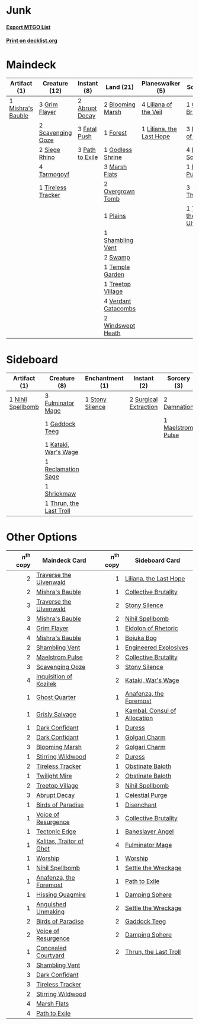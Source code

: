 # Junk

#### [Export MTGO List](../collection/Junk/Junk.txt)
#### [Print on decklist.org](http://decklist.org/?deckmain=2%09Abrupt%20Decay%0A2%09Blooming%20Marsh%0A1%09Collective%20Brutality%0A3%09Fatal%20Push%0A1%09Forest%0A1%09Godless%20Shrine%0A3%09Grim%20Flayer%0A3%09Inquisition%20of%20Kozilek%0A4%09Liliana%20of%20the%20Veil%0A1%09Liliana,%20the%20Last%20Hope%0A4%09Lingering%20Souls%0A1%09Maelstrom%20Pulse%0A3%09Marsh%20Flats%0A1%09Mishra's%20Bauble%0A2%09Overgrown%20Tomb%0A3%09Path%20to%20Exile%0A1%09Plains%0A2%09Scavenging%20Ooze%0A1%09Shambling%20Vent%0A2%09Siege%20Rhino%0A2%09Swamp%0A4%09Tarmogoyf%0A1%09Temple%20Garden%0A3%09Thoughtseize%0A1%09Tireless%20Tracker%0A1%09Traverse%20the%20Ulvenwald%0A1%09Treetop%20Village%0A4%09Verdant%20Catacombs%0A2%09Windswept%20Heath&deckside=2%09Damnation%0A3%09Fulminator%20Mage%0A1%09Gaddock%20Teeg%0A1%09Kataki,%20War's%20Wage%0A1%09Maelstrom%20Pulse%0A1%09Nihil%20Spellbomb%0A1%09Reclamation%20Sage%0A1%09Shriekmaw%0A1%09Stony%20Silence%0A2%09Surgical%20Extraction%0A1%09Thrun,%20the%20Last%20Troll)
# Maindeck

|                                        Artifact (1)                                        |                                        Creature (12)                                        |                                       Instant (8)                                        |                                          Land (21)                                           |                                         Planeswalker (5)                                          |                                           Sorcery (13)                                            |
|--------------------------------------------------------------------------------------------|---------------------------------------------------------------------------------------------|------------------------------------------------------------------------------------------|----------------------------------------------------------------------------------------------|---------------------------------------------------------------------------------------------------|---------------------------------------------------------------------------------------------------|
|1 [Mishra's Bauble](http://gatherer.wizards.com/Pages/Card/Details.aspx?multiverseid=438787)|3 [Grim Flayer](http://gatherer.wizards.com/Pages/Card/Details.aspx?multiverseid=414489)     |2 [Abrupt Decay](http://gatherer.wizards.com/Pages/Card/Details.aspx?multiverseid=425971) |2 [Blooming Marsh](http://gatherer.wizards.com/Pages/Card/Details.aspx?multiverseid=417816)   |4 [Liliana of the Veil](http://gatherer.wizards.com/Pages/Card/Details.aspx?multiverseid=425901)   |1 [Collective Brutality](http://gatherer.wizards.com/Pages/Card/Details.aspx?multiverseid=414380)  |
|                                                                                            |2 [Scavenging Ooze](http://gatherer.wizards.com/Pages/Card/Details.aspx?multiverseid=425959) |3 [Fatal Push](http://gatherer.wizards.com/Pages/Card/Details.aspx?multiverseid=423724)   |1 [Forest](http://gatherer.wizards.com/Pages/Card/Details.aspx?multiverseid=439605)           |1 [Liliana, the Last Hope](http://gatherer.wizards.com/Pages/Card/Details.aspx?multiverseid=414388)|3 [Inquisition of Kozilek](http://gatherer.wizards.com/Pages/Card/Details.aspx?multiverseid=425900)|
|                                                                                            |2 [Siege Rhino](http://gatherer.wizards.com/Pages/Card/Details.aspx?multiverseid=386666)     |3 [Path to Exile](http://gatherer.wizards.com/Pages/Card/Details.aspx?multiverseid=370408)|1 [Godless Shrine](http://gatherer.wizards.com/Pages/Card/Details.aspx?multiverseid=405099)   |                                                                                                   |4 [Lingering Souls](http://gatherer.wizards.com/Pages/Card/Details.aspx?multiverseid=425837)       |
|                                                                                            |4 [Tarmogoyf](http://gatherer.wizards.com/Pages/Card/Details.aspx?multiverseid=370404)       |                                                                                          |3 [Marsh Flats](http://gatherer.wizards.com/Pages/Card/Details.aspx?multiverseid=426064)      |                                                                                                   |1 [Maelstrom Pulse](http://gatherer.wizards.com/Pages/Card/Details.aspx?multiverseid=370521)       |
|                                                                                            |1 [Tireless Tracker](http://gatherer.wizards.com/Pages/Card/Details.aspx?multiverseid=409997)|                                                                                          |2 [Overgrown Tomb](http://gatherer.wizards.com/Pages/Card/Details.aspx?multiverseid=405103)   |                                                                                                   |3 [Thoughtseize](http://gatherer.wizards.com/Pages/Card/Details.aspx?multiverseid=438676)          |
|                                                                                            |                                                                                             |                                                                                          |1 [Plains](http://gatherer.wizards.com/Pages/Card/Details.aspx?multiverseid=439601)           |                                                                                                   |1 [Traverse the Ulvenwald](http://gatherer.wizards.com/Pages/Card/Details.aspx?multiverseid=409998)|
|                                                                                            |                                                                                             |                                                                                          |1 [Shambling Vent](http://gatherer.wizards.com/Pages/Card/Details.aspx?multiverseid=402031)   |                                                                                                   |                                                                                                   |
|                                                                                            |                                                                                             |                                                                                          |2 [Swamp](http://gatherer.wizards.com/Pages/Card/Details.aspx?multiverseid=439603)            |                                                                                                   |                                                                                                   |
|                                                                                            |                                                                                             |                                                                                          |1 [Temple Garden](http://gatherer.wizards.com/Pages/Card/Details.aspx?multiverseid=405112)    |                                                                                                   |                                                                                                   |
|                                                                                            |                                                                                             |                                                                                          |1 [Treetop Village](http://gatherer.wizards.com/Pages/Card/Details.aspx?multiverseid=442766)  |                                                                                                   |                                                                                                   |
|                                                                                            |                                                                                             |                                                                                          |4 [Verdant Catacombs](http://gatherer.wizards.com/Pages/Card/Details.aspx?multiverseid=426074)|                                                                                                   |                                                                                                   |
|                                                                                            |                                                                                             |                                                                                          |2 [Windswept Heath](http://gatherer.wizards.com/Pages/Card/Details.aspx?multiverseid=405115)  |                                                                                                   |                                                                                                   |


# Sideboard

|                                        Artifact (1)                                        |                                           Creature (8)                                           |                                     Enchantment (1)                                      |                                          Instant (2)                                           |                                        Sorcery (3)                                         |
|--------------------------------------------------------------------------------------------|--------------------------------------------------------------------------------------------------|------------------------------------------------------------------------------------------|------------------------------------------------------------------------------------------------|--------------------------------------------------------------------------------------------|
|1 [Nihil Spellbomb](http://gatherer.wizards.com/Pages/Card/Details.aspx?multiverseid=442215)|3 [Fulminator Mage](http://gatherer.wizards.com/Pages/Card/Details.aspx?multiverseid=397686)      |1 [Stony Silence](http://gatherer.wizards.com/Pages/Card/Details.aspx?multiverseid=425850)|2 [Surgical Extraction](http://gatherer.wizards.com/Pages/Card/Details.aspx?multiverseid=397706)|2 [Damnation](http://gatherer.wizards.com/Pages/Card/Details.aspx?multiverseid=425888)      |
|                                                                                            |1 [Gaddock Teeg](http://gatherer.wizards.com/Pages/Card/Details.aspx?multiverseid=140188)         |                                                                                          |                                                                                                |1 [Maelstrom Pulse](http://gatherer.wizards.com/Pages/Card/Details.aspx?multiverseid=370521)|
|                                                                                            |1 [Kataki, War's Wage](http://gatherer.wizards.com/Pages/Card/Details.aspx?multiverseid=370414)   |                                                                                          |                                                                                                |                                                                                            |
|                                                                                            |1 [Reclamation Sage](http://gatherer.wizards.com/Pages/Card/Details.aspx?multiverseid=430359)     |                                                                                          |                                                                                                |                                                                                            |
|                                                                                            |1 [Shriekmaw](http://gatherer.wizards.com/Pages/Card/Details.aspx?multiverseid=259272)            |                                                                                          |                                                                                                |                                                                                            |
|                                                                                            |1 [Thrun, the Last Troll](http://gatherer.wizards.com/Pages/Card/Details.aspx?multiverseid=214050)|                                                                                          |                                                                                                |                                                                                            |


# Other Options

|*n*<sup>th</sup> copy|                                           Maindeck Card                                           |*n*<sup>th</sup> copy|                                            Sideboard Card                                             |
|--------------------:|---------------------------------------------------------------------------------------------------|--------------------:|-------------------------------------------------------------------------------------------------------|
|                    2|[Traverse the Ulvenwald](http://gatherer.wizards.com/Pages/Card/Details.aspx?multiverseid=409998)  |                    1|[Liliana, the Last Hope](http://gatherer.wizards.com/Pages/Card/Details.aspx?multiverseid=414388)      |
|                    2|[Mishra's Bauble](http://gatherer.wizards.com/Pages/Card/Details.aspx?multiverseid=438787)         |                    1|[Collective Brutality](http://gatherer.wizards.com/Pages/Card/Details.aspx?multiverseid=414380)        |
|                    3|[Traverse the Ulvenwald](http://gatherer.wizards.com/Pages/Card/Details.aspx?multiverseid=409998)  |                    2|[Stony Silence](http://gatherer.wizards.com/Pages/Card/Details.aspx?multiverseid=425850)               |
|                    3|[Mishra's Bauble](http://gatherer.wizards.com/Pages/Card/Details.aspx?multiverseid=438787)         |                    2|[Nihil Spellbomb](http://gatherer.wizards.com/Pages/Card/Details.aspx?multiverseid=442215)             |
|                    4|[Grim Flayer](http://gatherer.wizards.com/Pages/Card/Details.aspx?multiverseid=414489)             |                    1|[Eidolon of Rhetoric](http://gatherer.wizards.com/Pages/Card/Details.aspx?multiverseid=380409)         |
|                    4|[Mishra's Bauble](http://gatherer.wizards.com/Pages/Card/Details.aspx?multiverseid=438787)         |                    1|[Bojuka Bog](http://gatherer.wizards.com/Pages/Card/Details.aspx?multiverseid=247536)                  |
|                    2|[Shambling Vent](http://gatherer.wizards.com/Pages/Card/Details.aspx?multiverseid=402031)          |                    1|[Engineered Explosives](http://gatherer.wizards.com/Pages/Card/Details.aspx?multiverseid=370549)       |
|                    2|[Maelstrom Pulse](http://gatherer.wizards.com/Pages/Card/Details.aspx?multiverseid=370521)         |                    2|[Collective Brutality](http://gatherer.wizards.com/Pages/Card/Details.aspx?multiverseid=414380)        |
|                    3|[Scavenging Ooze](http://gatherer.wizards.com/Pages/Card/Details.aspx?multiverseid=425959)         |                    3|[Stony Silence](http://gatherer.wizards.com/Pages/Card/Details.aspx?multiverseid=425850)               |
|                    4|[Inquisition of Kozilek](http://gatherer.wizards.com/Pages/Card/Details.aspx?multiverseid=425900)  |                    2|[Kataki, War's Wage](http://gatherer.wizards.com/Pages/Card/Details.aspx?multiverseid=370414)          |
|                    1|[Ghost Quarter](http://gatherer.wizards.com/Pages/Card/Details.aspx?multiverseid=430470)           |                    1|[Anafenza, the Foremost](http://gatherer.wizards.com/Pages/Card/Details.aspx?multiverseid=386476)      |
|                    1|[Grisly Salvage](http://gatherer.wizards.com/Pages/Card/Details.aspx?multiverseid=430397)          |                    1|[Kambal, Consul of Allocation](http://gatherer.wizards.com/Pages/Card/Details.aspx?multiverseid=417756)|
|                    1|[Dark Confidant](http://gatherer.wizards.com/Pages/Card/Details.aspx?multiverseid=370413)          |                    1|[Duress](http://gatherer.wizards.com/Pages/Card/Details.aspx?multiverseid=270465)                      |
|                    2|[Dark Confidant](http://gatherer.wizards.com/Pages/Card/Details.aspx?multiverseid=370413)          |                    1|[Golgari Charm](http://gatherer.wizards.com/Pages/Card/Details.aspx?multiverseid=430396)               |
|                    3|[Blooming Marsh](http://gatherer.wizards.com/Pages/Card/Details.aspx?multiverseid=417816)          |                    2|[Golgari Charm](http://gatherer.wizards.com/Pages/Card/Details.aspx?multiverseid=430396)               |
|                    1|[Stirring Wildwood](http://gatherer.wizards.com/Pages/Card/Details.aspx?multiverseid=401675)       |                    2|[Duress](http://gatherer.wizards.com/Pages/Card/Details.aspx?multiverseid=270465)                      |
|                    2|[Tireless Tracker](http://gatherer.wizards.com/Pages/Card/Details.aspx?multiverseid=409997)        |                    1|[Obstinate Baloth](http://gatherer.wizards.com/Pages/Card/Details.aspx?multiverseid=438745)            |
|                    1|[Twilight Mire](http://gatherer.wizards.com/Pages/Card/Details.aspx?multiverseid=442237)           |                    2|[Obstinate Baloth](http://gatherer.wizards.com/Pages/Card/Details.aspx?multiverseid=438745)            |
|                    2|[Treetop Village](http://gatherer.wizards.com/Pages/Card/Details.aspx?multiverseid=442766)         |                    3|[Nihil Spellbomb](http://gatherer.wizards.com/Pages/Card/Details.aspx?multiverseid=442215)             |
|                    3|[Abrupt Decay](http://gatherer.wizards.com/Pages/Card/Details.aspx?multiverseid=425971)            |                    1|[Celestial Purge](http://gatherer.wizards.com/Pages/Card/Details.aspx?multiverseid=397699)             |
|                    1|[Birds of Paradise](http://gatherer.wizards.com/Pages/Card/Details.aspx?multiverseid=416933)       |                    1|[Disenchant](http://gatherer.wizards.com/Pages/Card/Details.aspx?multiverseid=201162)                  |
|                    1|[Voice of Resurgence](http://gatherer.wizards.com/Pages/Card/Details.aspx?multiverseid=426025)     |                    3|[Collective Brutality](http://gatherer.wizards.com/Pages/Card/Details.aspx?multiverseid=414380)        |
|                    1|[Tectonic Edge](http://gatherer.wizards.com/Pages/Card/Details.aspx?multiverseid=409575)           |                    1|[Baneslayer Angel](http://gatherer.wizards.com/Pages/Card/Details.aspx?multiverseid=401633)            |
|                    1|[Kalitas, Traitor of Ghet](http://gatherer.wizards.com/Pages/Card/Details.aspx?multiverseid=407596)|                    4|[Fulminator Mage](http://gatherer.wizards.com/Pages/Card/Details.aspx?multiverseid=397686)             |
|                    1|[Worship](http://gatherer.wizards.com/Pages/Card/Details.aspx?multiverseid=429865)                 |                    1|[Worship](http://gatherer.wizards.com/Pages/Card/Details.aspx?multiverseid=429865)                     |
|                    1|[Nihil Spellbomb](http://gatherer.wizards.com/Pages/Card/Details.aspx?multiverseid=442215)         |                    1|[Settle the Wreckage](http://gatherer.wizards.com/Pages/Card/Details.aspx?multiverseid=435186)         |
|                    1|[Anafenza, the Foremost](http://gatherer.wizards.com/Pages/Card/Details.aspx?multiverseid=386476)  |                    1|[Path to Exile](http://gatherer.wizards.com/Pages/Card/Details.aspx?multiverseid=370408)               |
|                    1|[Hissing Quagmire](http://gatherer.wizards.com/Pages/Card/Details.aspx?multiverseid=407681)        |                    1|[Damping Sphere](http://gatherer.wizards.com/Pages/Card/Details.aspx?multiverseid=443101)              |
|                    1|[Anguished Unmaking](http://gatherer.wizards.com/Pages/Card/Details.aspx?multiverseid=410006)      |                    2|[Settle the Wreckage](http://gatherer.wizards.com/Pages/Card/Details.aspx?multiverseid=435186)         |
|                    2|[Birds of Paradise](http://gatherer.wizards.com/Pages/Card/Details.aspx?multiverseid=416933)       |                    2|[Gaddock Teeg](http://gatherer.wizards.com/Pages/Card/Details.aspx?multiverseid=140188)                |
|                    2|[Voice of Resurgence](http://gatherer.wizards.com/Pages/Card/Details.aspx?multiverseid=426025)     |                    2|[Damping Sphere](http://gatherer.wizards.com/Pages/Card/Details.aspx?multiverseid=443101)              |
|                    1|[Concealed Courtyard](http://gatherer.wizards.com/Pages/Card/Details.aspx?multiverseid=417818)     |                    2|[Thrun, the Last Troll](http://gatherer.wizards.com/Pages/Card/Details.aspx?multiverseid=214050)       |
|                    3|[Shambling Vent](http://gatherer.wizards.com/Pages/Card/Details.aspx?multiverseid=402031)          |                     |                                                                                                       |
|                    3|[Dark Confidant](http://gatherer.wizards.com/Pages/Card/Details.aspx?multiverseid=370413)          |                     |                                                                                                       |
|                    3|[Tireless Tracker](http://gatherer.wizards.com/Pages/Card/Details.aspx?multiverseid=409997)        |                     |                                                                                                       |
|                    2|[Stirring Wildwood](http://gatherer.wizards.com/Pages/Card/Details.aspx?multiverseid=401675)       |                     |                                                                                                       |
|                    4|[Marsh Flats](http://gatherer.wizards.com/Pages/Card/Details.aspx?multiverseid=426064)             |                     |                                                                                                       |
|                    4|[Path to Exile](http://gatherer.wizards.com/Pages/Card/Details.aspx?multiverseid=370408)           |                     |                                                                                                       |

